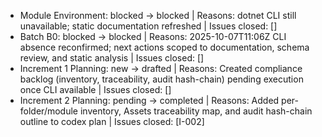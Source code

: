 - Module Environment: blocked → blocked | Reasons: dotnet CLI still unavailable; static documentation refreshed | Issues closed: []
- Batch B0: blocked → blocked | Reasons: 2025-10-07T11:06Z CLI absence reconfirmed; next actions scoped to documentation, schema review, and static analysis | Issues closed: []
- Increment 1 Planning: new → drafted | Reasons: Created compliance backlog (inventory, traceability, audit hash-chain) pending execution once CLI available | Issues closed: []
- Increment 2 Planning: pending → completed | Reasons: Added per-folder/module inventory, Assets traceability map, and audit hash-chain outline to codex plan | Issues closed: [I-002]
